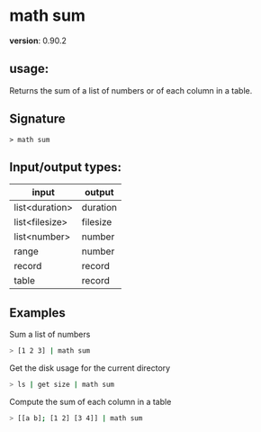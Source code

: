 # math sum

**version**: 0.90.2

## **usage**:

Returns the sum of a list of numbers or of each column in a table.

## Signature

`> math sum `

## Input/output types:

| input            | output   |
| ---------------- | -------- |
| list\<duration\> | duration |
| list\<filesize\> | filesize |
| list\<number\>   | number   |
| range            | number   |
| record           | record   |
| table            | record   |

## Examples

Sum a list of numbers

```bash
> [1 2 3] | math sum
```

Get the disk usage for the current directory

```bash
> ls | get size | math sum
```

Compute the sum of each column in a table

```bash
> [[a b]; [1 2] [3 4]] | math sum
```
